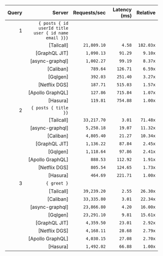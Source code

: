 <!-- PERFORMANCE_RESULTS_START -->

| Query | Server | Requests/sec | Latency (ms) | Relative |
|-------:|--------:|--------------:|--------------:|---------:|
| 1 | `{ posts { id userId title user { id name email }}}` |
|| [Tailcall] | `21,809.10` | `4.58` | `182.03x` |
|| [GraphQL JIT] | `1,090.13` | `91.29` | `9.10x` |
|| [async-graphql] | `1,002.27` | `99.19` | `8.37x` |
|| [Caliban] | `789.64` | `126.71` | `6.59x` |
|| [Gqlgen] | `392.03` | `251.40` | `3.27x` |
|| [Netflix DGS] | `187.71` | `515.03` | `1.57x` |
|| [Apollo GraphQL] | `127.86` | `715.84` | `1.07x` |
|| [Hasura] | `119.81` | `754.88` | `1.00x` |
| 2 | `{ posts { title }}` |
|| [Tailcall] | `33,217.70` | `3.01` | `71.48x` |
|| [async-graphql] | `5,258.18` | `19.07` | `11.32x` |
|| [Caliban] | `4,805.40` | `21.27` | `10.34x` |
|| [GraphQL JIT] | `1,136.22` | `87.84` | `2.45x` |
|| [Gqlgen] | `1,118.64` | `97.86` | `2.41x` |
|| [Apollo GraphQL] | `888.53` | `112.92` | `1.91x` |
|| [Netflix DGS] | `805.54` | `124.65` | `1.73x` |
|| [Hasura] | `464.69` | `221.71` | `1.00x` |
| 3 | `{ greet }` |
|| [Tailcall] | `39,239.20` | `2.55` | `26.30x` |
|| [Caliban] | `33,335.80` | `3.01` | `22.34x` |
|| [async-graphql] | `23,866.80` | `4.20` | `16.00x` |
|| [Gqlgen] | `23,291.10` | `9.81` | `15.61x` |
|| [GraphQL JIT] | `4,359.50` | `23.01` | `2.92x` |
|| [Netflix DGS] | `4,168.11` | `28.68` | `2.79x` |
|| [Apollo GraphQL] | `4,030.15` | `27.08` | `2.70x` |
|| [Hasura] | `1,492.02` | `66.88` | `1.00x` |

<!-- PERFORMANCE_RESULTS_END -->

